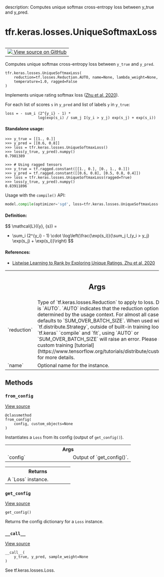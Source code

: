 description: Computes unique softmax cross-entropy loss between y_true and
y_pred.

<div itemscope itemtype="http://developers.google.com/ReferenceObject">
<meta itemprop="name" content="tfr.keras.losses.UniqueSoftmaxLoss" />
<meta itemprop="path" content="Stable" />
<meta itemprop="property" content="__call__"/>
<meta itemprop="property" content="__init__"/>
<meta itemprop="property" content="from_config"/>
<meta itemprop="property" content="get_config"/>
</div>

# tfr.keras.losses.UniqueSoftmaxLoss

<!-- Insert buttons and diff -->

<table class="tfo-notebook-buttons tfo-api nocontent" align="left">
<td>
  <a target="_blank" href="https://github.com/tensorflow/ranking/tree/master/tensorflow_ranking/python/keras/losses.py#L550-L609">
    <img src="https://www.tensorflow.org/images/GitHub-Mark-32px.png" />
    View source on GitHub
  </a>
</td>
</table>

Computes unique softmax cross-entropy loss between `y_true` and `y_pred`.

<pre class="devsite-click-to-copy prettyprint lang-py tfo-signature-link">
<code>tfr.keras.losses.UniqueSoftmaxLoss(
    reduction=tf.losses.Reduction.AUTO, name=None, lambda_weight=None,
    temperature=1.0, ragged=False
)
</code></pre>

<!-- Placeholder for "Used in" -->

Implements unique rating softmax loss ([Zhu et al, 2020][zhu2020]).

For each list of scores `s` in `y_pred` and list of labels `y` in `y_true`:

```
loss = - sum_i (2^{y_i} - 1) *
               log(exp(s_i) / sum_j I(y_i > y_j) exp(s_j) + exp(s_i))
```

#### Standalone usage:

```
>>> y_true = [[1., 0.]]
>>> y_pred = [[0.6, 0.8]]
>>> loss = tfr.keras.losses.UniqueSoftmaxLoss()
>>> loss(y_true, y_pred).numpy()
0.7981389
```

```
>>> # Using ragged tensors
>>> y_true = tf.ragged.constant([[1., 0.], [0., 1., 0.]])
>>> y_pred = tf.ragged.constant([[0.6, 0.8], [0.5, 0.8, 0.4]])
>>> loss = tfr.keras.losses.UniqueSoftmaxLoss(ragged=True)
>>> loss(y_true, y_pred).numpy()
0.83911896
```

Usage with the `compile()` API:

```python
model.compile(optimizer='sgd', loss=tfr.keras.losses.UniqueSoftmaxLoss())
```

#### Definition:

$$
\mathcal{L}(\{y\}, \{s\}) =
- \sum_i (2^{y_i} - 1) \cdot
\log\left(\frac{\exp(s_i)}{\sum_j I_{y_i > y_j} \exp(s_j) + \exp(s_i)}\right)
$$

#### References:

-   [Listwise Learning to Rank by Exploring Unique Ratings, Zhu et al, 2020][zhu2020]

[zhu2020]: https://arxiv.org/abs/2001.01828

<!-- Tabular view -->
 <table class="responsive fixed orange">
<colgroup><col width="214px"><col></colgroup>
<tr><th colspan="2"><h2 class="add-link">Args</h2></th></tr>

<tr>
<td>
`reduction`
</td>
<td>
Type of `tf.keras.losses.Reduction` to apply to
loss. Default value is `AUTO`. `AUTO` indicates that the reduction
option will be determined by the usage context. For almost all cases
this defaults to `SUM_OVER_BATCH_SIZE`. When used with
`tf.distribute.Strategy`, outside of built-in training loops such as
`tf.keras` `compile` and `fit`, using `AUTO` or `SUM_OVER_BATCH_SIZE`
will raise an error. Please see this custom training [tutorial](https://www.tensorflow.org/tutorials/distribute/custom_training) for
    more details.
</td>
</tr><tr>
<td>
`name`
</td>
<td>
Optional name for the instance.
</td>
</tr>
</table>

## Methods

<h3 id="from_config"><code>from_config</code></h3>

<a target="_blank" href="https://github.com/tensorflow/ranking/tree/master/tensorflow_ranking/python/keras/losses.py#L465-L472">View
source</a>

<pre class="devsite-click-to-copy prettyprint lang-py tfo-signature-link">
<code>@classmethod</code>
<code>from_config(
    config, custom_objects=None
)
</code></pre>

Instantiates a `Loss` from its config (output of `get_config()`).

<!-- Tabular view -->
 <table class="responsive fixed orange">
<colgroup><col width="214px"><col></colgroup>
<tr><th colspan="2">Args</th></tr>

<tr>
<td>
`config`
</td>
<td>
Output of `get_config()`.
</td>
</tr>
</table>

<!-- Tabular view -->
 <table class="responsive fixed orange">
<colgroup><col width="214px"><col></colgroup>
<tr><th colspan="2">Returns</th></tr>
<tr class="alt">
<td colspan="2">
A `Loss` instance.
</td>
</tr>

</table>

<h3 id="get_config"><code>get_config</code></h3>

<a target="_blank" href="https://github.com/tensorflow/ranking/tree/master/tensorflow_ranking/python/keras/losses.py#L455-L463">View
source</a>

<pre class="devsite-click-to-copy prettyprint lang-py tfo-signature-link">
<code>get_config()
</code></pre>

Returns the config dictionary for a `Loss` instance.

<h3 id="__call__"><code>__call__</code></h3>

<a target="_blank" href="https://github.com/tensorflow/ranking/tree/master/tensorflow_ranking/python/keras/losses.py#L172-L177">View
source</a>

<pre class="devsite-click-to-copy prettyprint lang-py tfo-signature-link">
<code>__call__(
    y_true, y_pred, sample_weight=None
)
</code></pre>

See tf.keras.losses.Loss.
